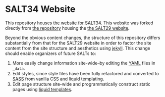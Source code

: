 # SALT34 Website

This repository houses [the website for SALT34](https://saltconf.github.io/salt34/). This website was forked directly from [the repository](https://github.com/saltconf/salt29) housing the [the SALT29 website](http://salt.linguistics.ucla.edu/29/).

Beyond the obvious content changes, the structure of this repository differs substantially from that for the SALT29 website in order to factor the site content from the site structure and aesthetics using [jekyll](https://jekyllrb.com/). This change should enable organizers of future SALTs to:

1. More easily change information site-wide–by editing the [YAML](https://yaml.org/) files in `_data`.
2. Edit styles, since style files have been fully refactored and converted to [SASS](https://sass-lang.com/) from vanilla CSS and liquid templating.
3. Edit page structure site-wide and programmatically construct static pages using [liquid templates](https://shopify.github.io/liquid/). 